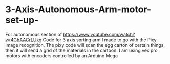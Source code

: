 # 3-Axis-Autonomous-Arm-motor-set-up-
For autonomous section of https://www.youtube.com/watch?v=4GhAACrLUkg
Code for 3 axis sorting arm I made to go with the Pixy image recognition. The pixy code will scan the egg carton of certain things,
then it will send a grid of the materials in the cartoon.
I am using vex pro motors with encoders controlled by an Arduino Mega
